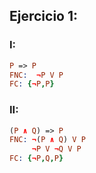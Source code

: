 ## Ejercicio 1:
### I:

```prolog
P => P       
FNC:  ¬P V P      
FC: {¬P,P}
```
### II:
```prolog
(P ∧ Q) => P
FNC: ¬(P ∧ Q) V P
     ¬P V ¬Q V P
FC: {¬P,Q,P}
``` 